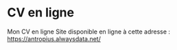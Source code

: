 # CV en ligne

Mon CV en ligne
Site disponible en ligne à cette adresse : https://antropius.alwaysdata.net/
